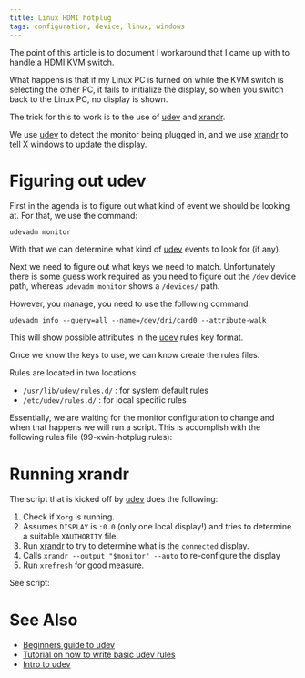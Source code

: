 ```yaml
---
title: Linux HDMI hotplug
tags: configuration, device, linux, windows
---
```


The point of this article is to document I workaround that I came
up with to handle a HDMI KVM switch.

What happens is that if my Linux PC is turned on while the KVM switch
is selecting the other PC, it fails to initialize the display, so
when you switch back to the Linux PC, no display is shown.

The trick for this to work is to the use of [udev][udev] and [xrandr][xrandr].

We use [udev][udev] to detect the monitor being plugged in, and we use
[xrandr][xrandr] to tell X windows to update the display.

# Figuring out udev

First in the agenda is to figure out what kind of event we should
be looking at.  For that, we use the command:

```
udevadm monitor
```

With that we can determine what kind of [udev][udev] events to look
for (if any).

Next we need to figure out what keys we need to match.  Unfortunately
there is some guess work required as you need to figure out the `/dev`
device path, whereas `udevadm monitor` shows a `/devices/` path.

However, you manage, you need to use the following command:

```
udevadm info --query=all --name=/dev/dri/card0 --attribute-walk
```

This will show possible attributes in the [udev][udev] rules key
format.

Once we know the keys to use, we can know create the rules files.

Rules are located in two locations:

* `/usr/lib/udev/rules.d/` : for system default rules
* `/etc/udev/rules.d/` : for local specific rules

Essentially, we are waiting for the monitor configuration to change
and when that happens we will run a script. This is accomplish with
the following rules file (99-xwin-hotplug.rules):

<script src="https://tortugalabs.github.io/embed-like-gist/embed.js?style=paraiso-light&showBorder=on&showLineNumbers=on&showFileMeta=on&showCopy=on&fetchFromJsDelivr=on&target=https://github.com/alejandroliu/0ink.net/blob/master/snippets/xwin-hotplug/99-xwin-hotplug.rules"></script>

# Running xrandr

The script that is kicked off by [udev][udev] does the following:

1. Check if `Xorg` is running.
2. Assumes `DISPLAY` is `:0.0` (only one local display!) and tries to
   determine a suitable `XAUTHORITY` file.
3. Run [xrandr][xrandr] to try to determine what is the `connected`
   display.
4. Calls `xrandr --output "$monitor" --auto` to re-configure the display
5. Run `xrefresh` for good measure.

See script:

<script src="https://tortugalabs.github.io/embed-like-gist/embed.js?style=paraiso-light&showBorder=on&showLineNumbers=on&showFileMeta=on&showCopy=on&fetchFromJsDelivr=on&target=https://github.com/alejandroliu/0ink.net/raw/master/snippets/xwin-hotplug/xwin-hotplug"></script>

# See Also

* [Beginners guide to udev](https://www.thegeekdiary.com/beginners-guide-to-udev-in-linux/)
* [Tutorial on how to write basic udev rules](https://linuxconfig.org/tutorial-on-how-to-write-basic-udev-rules-in-linux)
* [Intro to udev](https://opensource.com/article/18/11/udev)

[udev]: https://wiki.debian.org/udev
[xrandr]: https://xorg-team.pages.debian.net/xorg/howto/use-xrandr.html

